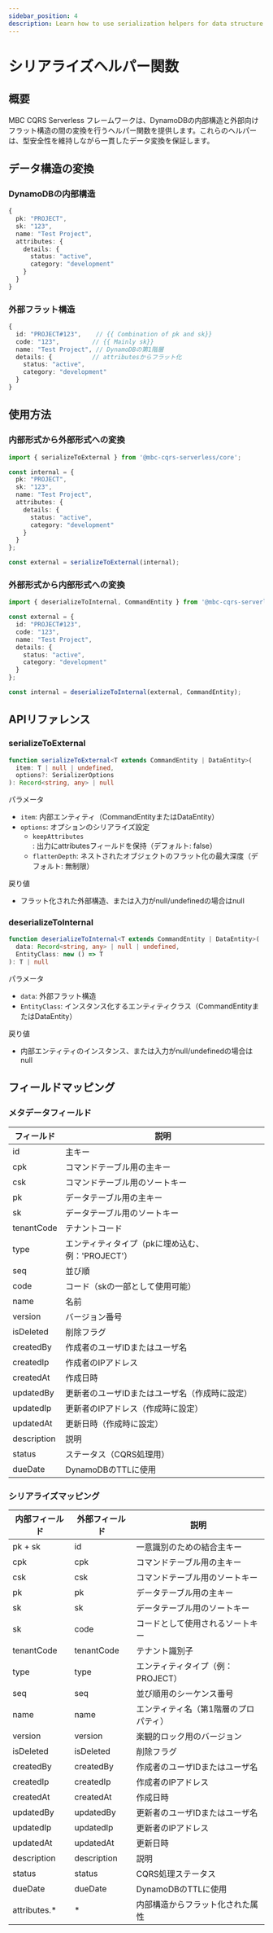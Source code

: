 ```yaml
---
sidebar_position: 4
description: Learn how to use serialization helpers for data structure conversion
---
```


# シリアライズヘルパー関数

## 概要
MBC CQRS Serverless フレームワークは、DynamoDBの内部構造と外部向けフラット構造の間の変換を行うヘルパー関数を提供します。これらのヘルパーは、型安全性を維持しながら一貫したデータ変換を保証します。
## データ構造の変換

### DynamoDBの内部構造
```typescript
{
  pk: "PROJECT",
  sk: "123",
  name: "Test Project",
  attributes: {
    details: {
      status: "active",
      category: "development"
    }
  }
}
```

### 外部フラット構造
```typescript
{
  id: "PROJECT#123",    // {{ Combination of pk and sk}}
  code: "123",         // {{ Mainly sk}}
  name: "Test Project", // DynamoDBの第1階層
  details: {           // attributesからフラット化
    status: "active",
    category: "development"
  }
}
```

## 使用方法

### 内部形式から外部形式への変換
```typescript
import { serializeToExternal } from '@mbc-cqrs-serverless/core';

const internal = {
  pk: "PROJECT",
  sk: "123",
  name: "Test Project",
  attributes: {
    details: {
      status: "active",
      category: "development"
    }
  }
};

const external = serializeToExternal(internal);
```

### 外部形式から内部形式への変換
```typescript
import { deserializeToInternal, CommandEntity } from '@mbc-cqrs-serverless/core';

const external = {
  id: "PROJECT#123",
  code: "123",
  name: "Test Project",
  details: {
    status: "active",
    category: "development"
  }
};

const internal = deserializeToInternal(external, CommandEntity);
```

## APIリファレンス

### serializeToExternal
```typescript
function serializeToExternal<T extends CommandEntity | DataEntity>(
  item: T | null | undefined,
  options?: SerializerOptions
): Record<string, any> | null
```

パラメータ
- `item`: 内部エンティティ（CommandEntityまたはDataEntity）
- `options`: オプションのシリアライズ設定
  - `keepAttributes`: 出力にattributesフィールドを保持（デフォルト: false）
  - `flattenDepth`: ネストされたオブジェクトのフラット化の最大深度（デフォルト: 無制限）

戻り値
- フラット化された外部構造、または入力がnull/undefinedの場合はnull

### deserializeToInternal
```typescript
function deserializeToInternal<T extends CommandEntity | DataEntity>(
  data: Record<string, any> | null | undefined,
  EntityClass: new () => T
): T | null
```

パラメータ
- `data`: 外部フラット構造
- `EntityClass`: インスタンス化するエンティティクラス（CommandEntityまたはDataEntity）

戻り値
- 内部エンティティのインスタンス、または入力がnull/undefinedの場合はnull

## フィールドマッピング

### メタデータフィールド
| フィールド | 説明 |
|-------|-------------|
| id | 主キー |
| cpk | コマンドテーブル用の主キー |
| csk | コマンドテーブル用のソートキー |
| pk | データテーブル用の主キー |
| sk | データテーブル用のソートキー |
| tenantCode | テナントコード |
| type | エンティティタイプ（pkに埋め込む、例：'PROJECT'） |
| seq | 並び順 |
| code | コード（skの一部として使用可能） |
| name | 名前 |
| version | バージョン番号 |
| isDeleted | 削除フラグ |
| createdBy |  作成者のユーザIDまたはユーザ名 |
| createdIp | 作成者のIPアドレス |
| createdAt | 作成日時 |
| updatedBy | 更新者のユーザIDまたはユーザ名（作成時に設定） |
| updatedIp | 更新者のIPアドレス（作成時に設定） |
| updatedAt | 更新日時（作成時に設定） |
| description | 説明 |
| status | ステータス（CQRS処理用） |
| dueDate | DynamoDBのTTLに使用 |

### シリアライズマッピング
| 内部フィールド | 外部フィールド | 説明 |
|---------------|----------------|-------------|
| pk + sk | id | 一意識別のための結合主キー  |
| cpk | cpk | コマンドテーブル用の主キー  |
| csk | csk | コマンドテーブル用のソートキー |
| pk | pk | データテーブル用の主キー |
| sk | sk | データテーブル用のソートキー |
| sk | code | コードとして使用されるソートキー |
| tenantCode | tenantCode | テナント識別子 |
| type | type | エンティティタイプ（例：PROJECT） |
| seq | seq | 並び順用のシーケンス番号 |
| name | name | エンティティ名（第1階層のプロパティ） |
| version | version | 楽観的ロック用のバージョン |
| isDeleted | isDeleted | 削除フラグ |
| createdBy | createdBy | 作成者のユーザIDまたはユーザ名  |
| createdIp | createdIp | 作成者のIPアドレス |
| createdAt | createdAt | 作成日時 |
| updatedBy | updatedBy | 更新者のユーザIDまたはユーザ名 |
| updatedIp | updatedIp | 更新者のIPアドレス |
| updatedAt | updatedAt | 更新日時 |
| description | description | 説明 |
| status | status | CQRS処理ステータス |
| dueDate | dueDate | DynamoDBのTTLに使用 |
| attributes.* | * | 内部構造からフラット化された属性 |
